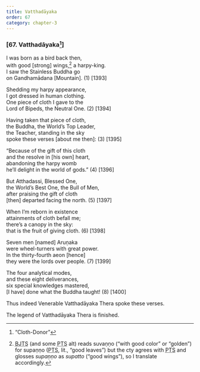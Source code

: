 ```yaml
---
title: Vatthadāyaka
order: 67
category: chapter-3
---
```


### \[67. Vatthadāyaka[^1]\]

I was born as a bird back then,  
with good \[strong\] wings,[^2] a harpy-king.  
I saw the Stainless Buddha go  
on Gandhamādana \[Mountain\]. (1) \[1393\]

Shedding my harpy appearance,  
I got dressed in human clothing.  
One piece of cloth I gave to the  
Lord of Bipeds, the Neutral One. (2) \[1394\]

Having taken that piece of cloth,  
the Buddha, the World’s Top Leader,  
the Teacher, standing in the sky  
spoke these verses \[about me then\]: (3) \[1395\]

“Because of the gift of this cloth  
and the resolve in \[his own\] heart,  
abandoning the harpy womb  
he’ll delight in the world of gods.” (4) \[1396\]

But Atthadassi, Blessed One,  
the World’s Best One, the Bull of Men,  
after praising the gift of cloth  
\[then\] departed facing the north. (5) \[1397\]

When I’m reborn in existence  
attainments of cloth befall me;  
there’s a canopy in the sky:  
that is the fruit of giving cloth. (6) \[1398\]

Seven men \[named\] Aruṇaka  
were wheel-turners with great power.  
In the thirty-fourth aeon \[hence\]  
they were the lords over people. (7) \[1399\]

The four analytical modes,  
and these eight deliverances,  
six special knowledges mastered,  
\[I have\] done what the Buddha taught! (8) \[1400\]

Thus indeed Venerable Vatthadāyaka Thera spoke these verses.

The legend of Vatthadāyaka Thera is finished.

[^1]: “Cloth-Donor”

[^2]: <abbr title="Buddha Jayanthi Tripitaka Series">BJTS</abbr> (and some <abbr title="Pali Text Society">PTS</abbr> alt) reads suvaṇṇo (“with good color” or “golden”) for supaṇṇo (<abbr title="Pali Text Society">PTS</abbr>, lit., “good leaves”) but the cty agrees with <abbr title="Pali Text Society">PTS</abbr> and glosses *supaṇṇo* as *supatto* (“good wings”), so I translate accordingly.
